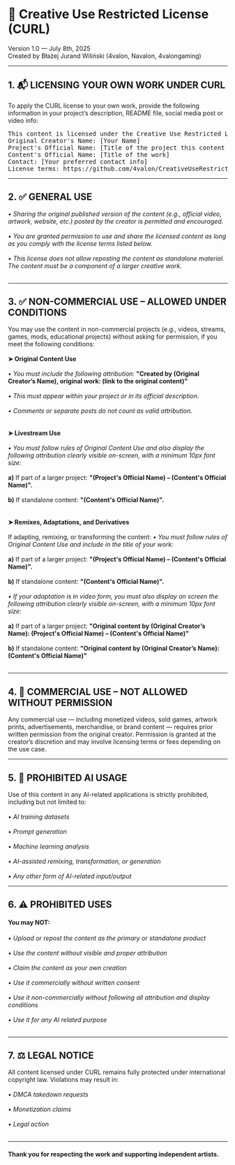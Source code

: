 # 🎨 Creative Use Restricted License (CURL)
Version 1.0 — July 8th, 2025 <br>
Created by Błażej Jurand Wiliński (4valon, Navalon, 4valongaming)
________________________________________

## 1. 📬 LICENSING YOUR OWN WORK UNDER CURL
To apply the CURL license to your own work, provide the following information in your project’s description, README file, social media post or video info: <br>
<pre>This content is licensed under the Creative Use Restricted License (CURL).
Original Creator's Name: [Your Name]
Project's Official Name: [Title of the project this content is part of, if applicable]
Content's Official Name: [Title of the work]
Contact: [Your preferred contact info]
License terms: https://github.com/4valon/CreativeUseRestrictedLicenseAgreement </pre>
________________________________________
## 2. ✅ GENERAL USE
*•	Sharing the original published version of the content (e.g., official video, artwork, website, etc.) posted by the creator is permitted and encouraged.* <br><br>
*•  You are granted permission to use and share the licensed content as long as you comply with the license terms listed below.* <br><br>
*•	This license does not allow reposting the content as standalone material. The content must be a component of a larger creative work.* <br><br>
________________________________________
## 3. ✅ NON-COMMERCIAL USE – ALLOWED UNDER CONDITIONS
You may use the content in non-commercial projects (e.g., videos, streams, games, mods, educational projects) without asking for permission, if you meet the following conditions: <br><br>
<b>➤ Original Content Use</b> <br><br>
*•	You must include the following attribution:*
<b>"Created by (Original Creator’s Name), original work: (link to the original content)"</b><br><br>
*•	This must appear within your project or in its official description.* <br><br>
*•	Comments or separate posts do not count as valid attribution.* <br><br><br>
<b>➤ Livestream Use</b> <br><br>
*•	You must follow rules of Original Content Use and also display the following attribution clearly visible on-screen, with a minimum 10px font size:* <br><br>
      <b>a)</b> If part of a larger project: <b>"(Project's Official Name) – (Content's Official Name)". </b> <br><br>
      <b>b)</b> If standalone content: <b>"(Content's Official Name)". </b> <br><br><br>
<b>➤ Remixes, Adaptations, and Derivatives</b> <br><br>
If adapting, remixing, or transforming the content:
*•	You must follow rules of Original Content Use and include in the title of your work:* <br><br>
      <b>a)</b> If part of a larger project: <b>"(Project's Official Name) – (Content's Official Name)". </b> <br><br>
      <b>b)</b> If standalone content: <b>"(Content's Official Name)". </b> <br><br>
*•	If your adaptation is in video form, you must also display on screen the following attribution clearly visible on-screen, with a minimum 10px font size:* <br><br>
      <b>a)</b> If part of a larger project: <b>"Original content by (Original Creator’s Name): (Project's Official Name) – (Content's Official Name)" </b> <br><br>
      <b>b)</b> If standalone content: <b>"Original content by (Original Creator’s Name): (Content's Official Name)" </b> <br><br>
________________________________________
## 4. 🚫 COMMERCIAL USE – NOT ALLOWED WITHOUT PERMISSION
Any commercial use — including monetized videos, sold games, artwork prints, advertisements, merchandise, or brand content — requires prior written permission from the original creator. Permission is granted at the creator’s discretion and may involve licensing terms or fees depending on the use case.<br>
________________________________________
## 5. 🚫 PROHIBITED AI USAGE
Use of this content in any AI-related applications is strictly prohibited, including but not limited to:<br><br>
*•	AI training datasets*<br><br>
*•	Prompt generation*<br><br>
*•	Machine learning analysis*<br><br>
*•	AI-assisted remixing, transformation, or generation*<br><br>
*•	Any other form of AI-related input/output*<br>
________________________________________
## 6. ⚠️ PROHIBITED USES
#### You may NOT:
*•	Upload or repost the content as the primary or standalone product*<br><br>
*•	Use the content without visible and proper attribution*<br><br>
*•	Claim the content as your own creation*<br><br>
*•	Use it commercially without written consent*<br><br>
*•	Use it non-commercially without following all attribution and display conditions*<br><br>
*•	Use it for any AI related purpose*<br><br>
________________________________________
## 7. ⚖️ LEGAL NOTICE
All content licensed under CURL remains fully protected under international copyright law. Violations may result in: <br><br>
*•	DMCA takedown requests*<br><br>
*•	Monetization claims*<br><br>
*•	Legal action*<br><br>
________________________________________
#### Thank you for respecting the work and supporting independent artists.
